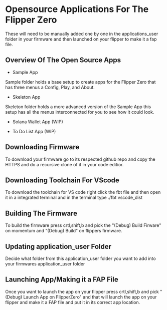 # Opensource Applications For The Flipper Zero

These will need to be manually added one by one in the applications_user folder in your firmware and then launched on your flipper to make it a fap file.

## Overview Of The Open Source Apps

* Sample App

Sample folder holds a base setup to create apps for the Flipper Zero that has three menus a Config, Play, and About.

* Skeleton App

Skeleton folder holds a more advanced version of the Sample App this setup has all the menus interconnected for you to see how it could look.

* Solana Wallet App (WIP)

* To Do List App (WIP)

## Downloading Firmware

To download your firmware go to its respected github repo and copy the HTTPS and do a recursive clone of it in your code editior.

## Downloading Toolchain For VScode

To download the toolchain for VS code right click the fbt file and then open it in a integrated terminal and in the terminal type ./fbt vscode_dist

## Building The Firmware

To build the firmware press crtl,shift,b and pick the "(Debug) Build Firware" on momentum and "(Debug) Build" on flippers firmware.

## Updating application_user Folder

Decide what folder from this application_user folder you want to add into your firmwares application_user folder

## Launching App/Making it a FAP File

Once you want to launch the app on your flipper press crtl,shift,b and pick "(Debug) Launch App on FlipperZero" and that will launch the app on your flipper and make it a FAP file and put it in its correct app location.
